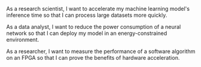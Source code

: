 
As a research scientist, I want to accelerate my machine learning model's inference time so that I can process large datasets more quickly.

As a data analyst, I want to reduce the power consumption of a neural network so that I can deploy my model in an energy-constrained environment.

As a researcher, I want to measure the performance of a software algorithm on an FPGA so that I can prove the benefits of hardware acceleration.
